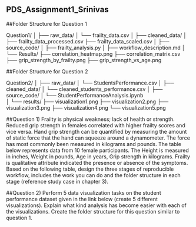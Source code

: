 ## PDS_Assignment1_Srinivas

##Folder Structure for Question 1

Question1/
│
├── raw_data/
│   └── frailty_data.csv
│
├── cleaned_data/
│   ├── frailty_data_processed.csv
    ├── frailty_data_scaled.csv
│
├── source_code/
│   ├── frailty_analysis.py
│   ├── workflow_description.md 
│
└── Results/
    ├── correlation_heatmap.png
    ├── correlation_matrix.csv
    ├── grip_strength_by_frailty.png
    ├── grip_strength_vs_age.png
    
##Folder Structure for Question 2

Question2/
│
├── raw_data/
│   └── StudentsPerformance.csv
│
├── cleaned_data/
│   └── cleaned_students_performance.csv
│
├── source_code/
│   └── StudentPerformanceAnalysis.ipynb  
│
└── results/
    ├── visualization1.png
    ├── visualization2.png
    ├── visualization3.png
    ├── visualization4.png
    └── visualization5.png

##Question 1)  Frailty is physical weakness; lack of health or strength. Reduced grip strength in females correlated with higher frailty scores and vice versa. Hand grip strength can be quantified by measuring the amount of static force that the hand can squeeze around a dynamometer. The force has most commonly been measured in kilograms and pounds. The table below represents data from 10 female participants. The Height is measured in inches, Weight in pounds, Age in years, Grip strength in kilograms. Frailty is qualitative attribute indicated the presence or absence of the symptoms.  Based on the following table, design the three stages of reproducible workflow, includes the work you can do and the folder structure in each stage (reference study case in chapter 3). 

##Question 2)  Perform 5 data visualization tasks on the student performance dataset given in the link below (create 5 different visualizations). Explain what kind analysis has become easier with each of the visualizations. Create the folder structure for this question similar to question 1.  

